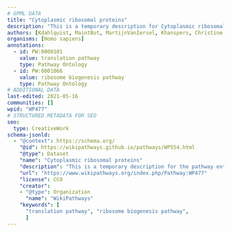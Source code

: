 ```yaml
---
# GPML DATA
title: "Cytoplasmic ribosomal proteins"
description: "This is a temporary description for Cytoplasmic ribosomal proteins"
authors: [Kdahlquist, MaintBot, MartijnVanIersel, Khanspers, Christine Chichester, AlexanderPico, Eweitz]
organisms: [Homo sapiens]
annotations:
  - id: PW:0000101
    value: translation pathway
    type: Pathway Ontology
  - id: PW:0001066
    value: ribosome biogenesis pathway
    type: Pathway Ontology
# ADDITIONAL DATA
last-edited: 2021-05-16
communities: []
wpid: "WP477"
# STRUCTURED METADATA FOR SEO
seo:
  type: CreativeWork
schema-jsonld:
  - "@context": https://schema.org/
    "@id": https://wikipathways.github.io/pathways/WP554.html
    "@type": Dataset
    "name": "Cytoplasmic ribosomal proteins"
    "description": "This is a temporary description for the pathway entitled: Cytoplasmic ribosomal proteins"
    "url": "https://www.wikipathways.org/index.php/Pathway:WP477"
    "license": CC0
    "creator":
    - "@type": Organization
      "name": "WikiPathways"
    "keywords": [
      "translation pathway", "ribosome biogenesis pathway",
      ]
---
```

